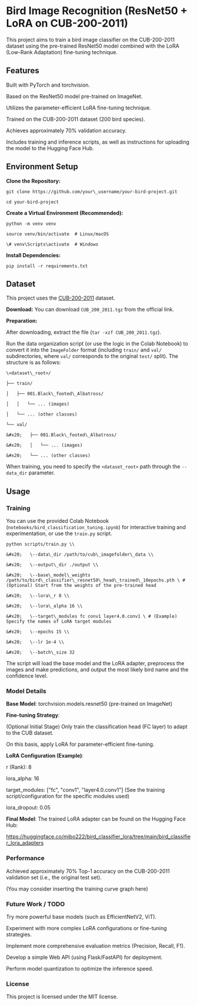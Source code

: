 # Bird Image Recognition (ResNet50 + LoRA on CUB-200-2011)

This project aims to train a bird image classifier on the CUB-200-2011 dataset using the pre-trained ResNet50 model combined with the LoRA (Low-Rank Adaptation) fine-tuning technique.

## Features

Built with PyTorch and torchvision.

Based on the ResNet50 model pre-trained on ImageNet.

Utilizes the parameter-efficient LoRA fine-tuning technique.

Trained on the CUB-200-2011 dataset (200 bird species).

Achieves approximately 70% validation accuracy.

Includes training and inference scripts, as well as instructions for uploading the model to the Hugging Face Hub.

## Environment Setup

**Clone the Repository:**



```
git clone https://github.com/your\_username/your-bird-project.git

cd your-bird-project
```

**Create a Virtual Environment (Recommended):**



```
python -m venv venv

source venv/bin/activate  # Linux/macOS

\# venv\Scripts\activate  # Windows
```

**Install Dependencies:**



```
pip install -r requirements.txt
```

## Dataset

This project uses the [CUB-2](https://data.caltech.edu/records/65de6-vp158)[00-20](https://data.caltech.edu/records/65de6-vp158)[11](https://data.caltech.edu/records/65de6-vp158) dataset.

**Download:** You can download `CUB_200_2011.tgz` from the official link.

**Preparation:**

After downloading, extract the file (`tar -xzf CUB_200_2011.tgz`).

Run the data organization script (or use the logic in the Colab Notebook) to convert it into the `ImageFolder` format (including `train/` and `val/` subdirectories, where `val/` corresponds to the original `test/` split). The structure is as follows:



```
\<dataset\_root>/

├── train/

│   ├── 001.Black\_footed\_Albatross/

│   │   └── ... (images)

│   └── ... (other classes)

└── val/

&#x20;   ├── 001.Black\_footed\_Albatross/

&#x20;   │   └── ... (images)

&#x20;   └── ... (other classes)
```

When training, you need to specify the `<dataset_root>` path through the `--data_dir` parameter.

## Usage

### Training

You can use the provided Colab Notebook (`notebooks/bird_classification_tuning.ipynb`) for interactive training and experimentation, or use the `train.py` script.



```
python scripts/train.py \\

&#x20;   \--data\_dir /path/to/cub\_imagefolder\_data \\

&#x20;   \--output\_dir ./output \\

&#x20;   \--base\_model\_weights /path/to/bird\_classifier\_resnet50\_head\_trained\_10epochs.pth \ # (Optional) Start from the weights of the pre-trained head

&#x20;   \--lora\_r 8 \\

&#x20;   \--lora\_alpha 16 \\

&#x20;   \--target\_modules fc conv1 layer4.0.conv1 \ # (Example) Specify the names of LoRA target modules

&#x20;   \--epochs 15 \\

&#x20;   \--lr 1e-4 \\

&#x20;   \--batch\_size 32
```




The script will load the base model and the LoRA adapter, preprocess the images and make predictions, and output the most likely bird name and the confidence level.

### Model Details

**Base Model**: torchvision.models.resnet50 (pre-trained on ImageNet)

**Fine-tuning Strategy**:

(Optional Initial Stage) Only train the classification head (FC layer) to adapt to the CUB dataset.

On this basis, apply LoRA for parameter-efficient fine-tuning.

**LoRA Configuration (Example)**:

r (Rank): 8

lora\_alpha: 16

target\_modules: \["fc", "conv1", "layer4.0.conv1"] (See the training script/configuration for the specific modules used)

lora\_dropout: 0.05

**Final Model**: The trained LoRA adapter can be found on the Hugging Face Hub:

https://huggingface.co/mibo222/bird_classifier_lora/tree/main/bird_classifier_lora_adapters

### Performance

Achieved approximately 70% Top-1 accuracy on the CUB-200-2011 validation set (i.e., the original test set).

(You may consider inserting the training curve graph here)

### Future Work / TODO

Try more powerful base models (such as EfficientNetV2, ViT).

Experiment with more complex LoRA configurations or fine-tuning strategies.

Implement more comprehensive evaluation metrics (Precision, Recall, F1).

Develop a simple Web API (using Flask/FastAPI) for deployment.

Perform model quantization to optimize the inference speed.

### License

This project is licensed under the MIT license.
